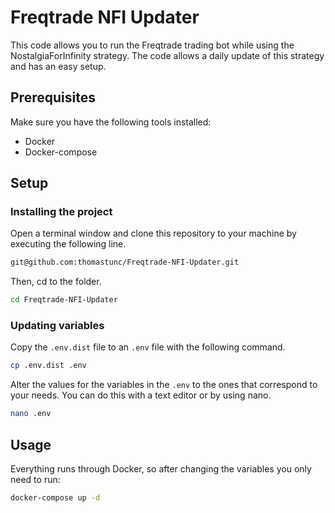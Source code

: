 # Freqtrade NFI Updater

This code allows you to run the Freqtrade trading bot while using the NostalgiaForInfinity strategy.
The code allows a daily update of this strategy and has an easy setup.

## Prerequisites

Make sure you have the following tools installed:
- Docker
- Docker-compose

## Setup

### Installing the project

Open a terminal window and clone this repository to your machine by executing the following line.

```bash
git@github.com:thomastunc/Freqtrade-NFI-Updater.git
```

Then, cd to the folder.

```bash
cd Freqtrade-NFI-Updater
```

### Updating variables

Copy the ```.env.dist``` file to an ```.env``` file with the following command.

```bash
cp .env.dist .env
```

Alter the values for the variables in the ```.env``` to the ones that correspond to your needs.
You can do this with a text editor or by using nano.

```bash
nano .env
```

## Usage

Everything runs through Docker, so after changing the variables you only need to run:

```bash
docker-compose up -d
```